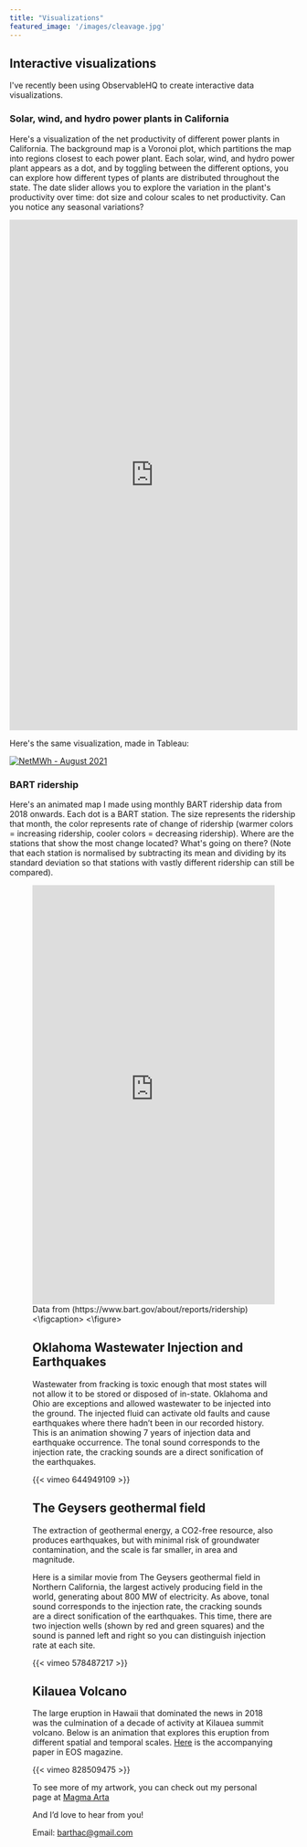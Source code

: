 ```yaml
---
title: "Visualizations"
featured_image: '/images/cleavage.jpg'
---
```


## Interactive visualizations
I've recently been using ObservableHQ to create interactive data visualizations.

### Solar, wind, and hydro power plants in California

Here's a visualization of the net productivity of different power plants in California. The background map is a Voronoi plot, which partitions the map into regions closest to each power plant. Each solar, wind, and hydro power plant appears as a dot, and by toggling between the different options, you can explore how different types of plants are distributed throughout the state. The date slider allows you to explore the variation in the plant's productivity over time: dot size and colour scales to net productivity. Can you notice any seasonal variations?

<iframe width="100%" height="894" frameborder="0"
  src="https://observablehq.com/embed/2126681278699f29@494?cells=viewof+type_str%2Cviewof+date%2Ccolorbar%2Cchart"></iframe>

Here's the same visualization, made in Tableau:

<div class='tableauPlaceholder' id='viz1697243431393' style='position: relative'><noscript><a href='#'><img alt='NetMWh - August 2021 ' src='https:&#47;&#47;public.tableau.com&#47;static&#47;images&#47;CA&#47;CA_plants&#47;NetMWh&#47;1_rss.png' style='border: none' /></a></noscript><object class='tableauViz'  style='display:none;'><param name='host_url' value='https%3A%2F%2Fpublic.tableau.com%2F' /> <param name='embed_code_version' value='3' /> <param name='site_root' value='' /><param name='name' value='CA_plants&#47;NetMWh' /><param name='tabs' value='no' /><param name='toolbar' value='yes' /><param name='static_image' value='https:&#47;&#47;public.tableau.com&#47;static&#47;images&#47;CA&#47;CA_plants&#47;NetMWh&#47;1.png' /> <param name='animate_transition' value='yes' /><param name='display_static_image' value='yes' /><param name='display_spinner' value='yes' /><param name='display_overlay' value='yes' /><param name='display_count' value='yes' /><param name='language' value='en-GB' /><param name='filter' value='publish=yes' /></object></div>                <script type='text/javascript'>                    var divElement = document.getElementById('viz1697243431393');                    var vizElement = divElement.getElementsByTagName('object')[0];                    vizElement.style.width='100%';vizElement.style.height=(divElement.offsetWidth*0.75)+'px';                    var scriptElement = document.createElement('script');                    scriptElement.src = 'https://public.tableau.com/javascripts/api/viz_v1.js';                    vizElement.parentNode.insertBefore(scriptElement, vizElement);                </script>


### BART ridership
Here's an animated map I made using monthly BART ridership data from 2018 onwards. Each dot is a BART station. The size represents the ridership that month, the color represents rate of change of ridership (warmer colors = increasing ridership, cooler colors = decreasing ridership). Where are the stations that show the most change located? What's going on there? (Note that each station is normalised by subtracting its mean and dividing by its standard deviation so that stations with vastly different ridership can still be compared).

<figure>
<iframe width="100%" height="734" frameborder="0" src="https://observablehq.com/embed/0e081d57afa9e7b2?cells=viewof+date%2Cmap"></iframe>
<figcaption>Data from (https://www.bart.gov/about/reports/ridership)<\figcaption>
<\figure>


## Oklahoma Wastewater Injection and Earthquakes

Wastewater from fracking is toxic enough that most states will not allow it to be stored or disposed of in-state. Oklahoma and Ohio are exceptions and allowed wastewater to be injected into the ground. 
The injected fluid can activate old faults and cause earthquakes where there hadn’t been in our recorded history. This is an animation showing 7 years of injection data and earthquake occurrence. The tonal sound corresponds to the injection rate, the cracking sounds are a direct sonification of the earthquakes. 

{{< vimeo 644949109 >}}


## The Geysers geothermal field

The extraction of geothermal energy, a CO2-free resource, also produces earthquakes, but with minimal risk of groundwater contamination, and the scale is far smaller, in area and magnitude.

Here is a similar movie from The Geysers geothermal field in Northern California, the largest actively producing field in the world, generating about 800 MW of electricity. As above, tonal sound corresponds to the injection rate, the cracking sounds are a direct sonification of the earthquakes. This time, there are two injection wells (shown by red and green squares) and the sound is panned left and right so you can distinguish injection rate at each site.

{{< vimeo 578487217 >}}


## Kilauea Volcano
The large eruption in Hawaii that dominated the news in 2018 was the culmination of a decade of activity at Kilauea summit volcano. Below is an animation that explores this eruption from different spatial and temporal scales. [Here](https://eos.org/science-updates/earth-is-noisy-why-should-its-data-be-silent) is the accompanying paper in EOS magazine. 

{{< vimeo 828509475 >}}

To see more of my artwork, you can check out my personal page at [Magma Arta](https://magmaarta.com)

And I’d love to hear from you! 

Email: barthac@gmail.com

<head>

<title>Visualizations | Anna Barth</title>

</head>